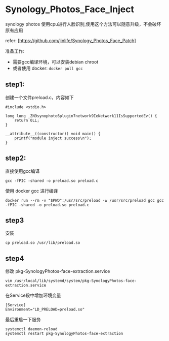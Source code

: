 # Synology_Photos_Face_Inject
synology photos 使用cpu进行人脸识别,使用这个方法可以随意升级，不会破坏原有应用

refer: [https://github.com/jinlife/Synology_Photos_Face_Patch]

准备工作:
   - 需要gcc编译环境，可以安装debian chroot
   - 或者使用 docker: `docker pull gcc`
   
## step1:
创建一个文件preload.c，内容如下

```
#include <stdio.h>

long long _ZN9synophoto6plugin7network9IeNetwork11IsSupportedEv() {
    return 0LL;
}

__attribute__((constructor)) void main() {
    printf("module inject success\n");
}
```

## step2:
直接使用gcc编译
```
gcc -fPIC -shared -o preload.so preload.c
```
使用 docker gcc 进行编译
```
docker run --rm -v "$PWD":/usr/src/preload -w /usr/src/preload gcc gcc -fPIC -shared -o preload.so preload.c
```

## step3
安装
```
cp preload.so /usr/lib/preload.so
```

## step4
修改 pkg-SynologyPhotos-face-extraction.service 

 `vim /usr/local/lib/systemd/system/pkg-SynologyPhotos-face-extraction.service`

在Service段中增加环境变量
```
[Service]
Environment="LD_PRELOAD=preload.so"
```
最后重启一下服务
```
systemctl daemon-reload
systemctl restart pkg-SynologyPhotos-face-extraction
```





